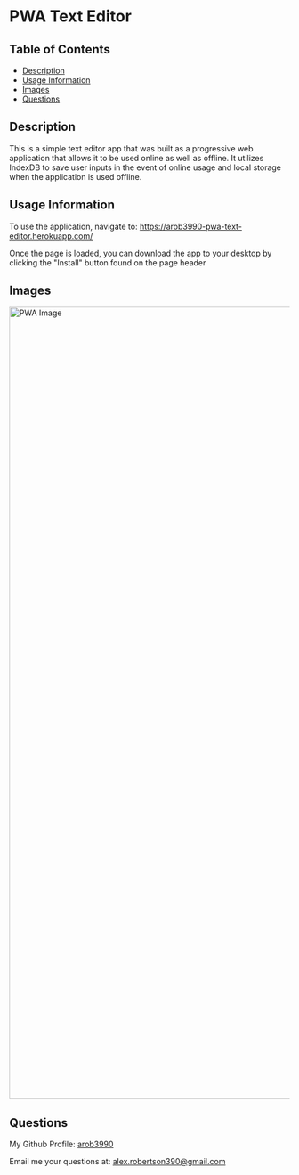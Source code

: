# PWA Text Editor

## Table of Contents
- [Description](#description)
- [Usage Information](#usage-information)
- [Images](#images)
- [Questions](#questions)

## Description
This is a simple text editor app that was built as a progressive web application that allows it to be used online as well as offline. It utilizes IndexDB to save user inputs in the event of online usage and local storage when the application is used offline.

## Usage Information
To use the application, navigate to: https://arob3990-pwa-text-editor.herokuapp.com/

Once the page is loaded, you can download the app to your desktop by clicking the "Install" button found on the page header

## Images
<img width="1423" alt="PWA Image" src="https://user-images.githubusercontent.com/115756254/226453404-798e5b81-3cb8-47d9-8ed1-fc72840fbf95.png">


## Questions
My Github Profile: [arob3990](https://github.com/arob3990)

Email me your questions at: [alex.robertson390@gmail.com](mailto:alex.robertson390@gmail.com@gmail.com)

